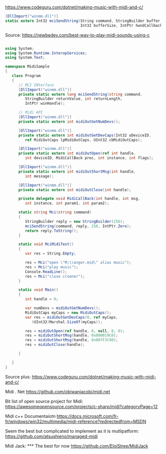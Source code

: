 
https://www.codeguru.com/dotnet/making-music-with-midi-and-c/



``` csharp  
[DllImport("winmm.dll")] 
static extern Int32 mciSendString(String command, StringBuilder buffer, 
                                  Int32 bufferSize, IntPtr hwndCallback);
```  
Source: https://newbedev.com/best-way-to-play-midi-sounds-using-c

``` csharp  

using System;
using System.Runtime.InteropServices;
using System.Text;

namespace MidiSample
{
   class Program
   {
      // MCI INterface
      [DllImport("winmm.dll")]
      private static extern long mciSendString(string command,
         StringBuilder returnValue, int returnLength,
         IntPtr winHandle);

      // Midi API
      [DllImport("winmm.dll")]
      private static extern int midiOutGetNumDevs();

      [DllImport("winmm.dll")]
      private static extern int midiOutGetDevCaps(Int32 uDeviceID,
         ref MidiOutCaps lpMidiOutCaps, UInt32 cbMidiOutCaps);

      [DllImport("winmm.dll")]
      private static extern int midiOutOpen(ref int handle,
         int deviceID, MidiCallBack proc, int instance, int flags);

      [DllImport("winmm.dll")]
      private static extern int midiOutShortMsg(int handle,
         int message);

      [DllImport("winmm.dll")]
      private static extern int midiOutClose(int handle);

      private delegate void MidiCallBack(int handle, int msg,
         int instance, int param1, int param2);

      static string Mci(string command)
      {
         StringBuilder reply = new StringBuilder(256);
         mciSendString(command, reply, 256, IntPtr.Zero);
         return reply.ToString();
      }

      static void MciMidiTest()
      {
         var res = String.Empty;

         res = Mci("open \"M:\\anger.mid\" alias music");
         res = Mci("play music");
         Console.ReadLine();
         res = Mci("close crooner");
      }

      static void Main()
      {
         int handle = 0;

         var numDevs = midiOutGetNumDevs();
         MidiOutCaps myCaps = new MidiOutCaps();
         var res = midiOutGetDevCaps(0, ref myCaps,
            (UInt32)Marshal.SizeOf(myCaps));

         res = midiOutOpen(ref handle, 0, null, 0, 0);
         res = midiOutShortMsg(handle, 0x000019C0);
         res = midiOutShortMsg(handle, 0x007F3C90);
         res = midiOutClose(handle);

      }

   }
}
```  
Source plus: https://www.codeguru.com/dotnet/making-music-with-midi-and-c/




Midi . Net
https://github.com/obiwanjacobi/midi.net


Bit list of open source project for Midi:
https://awesomeopensource.com/projects/c-sharp/midi?categoryPage=12



Midi c++ Documentaiotn
https://docs.microsoft.com/fr-fr/windows/win32/multimedia/midi-reference?redirectedfrom=MSDN


Seem the best but complicated to implement as it is mutlipatform:
https://github.com/atsushieno/managed-midi


Midi Jack: *** The best for now
https://github.com/EloiStree/MidiJack
